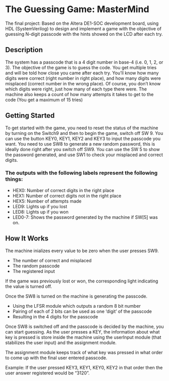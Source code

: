 # The Guessing Game: MasterMind

The final project: Based on the Altera DE1-SOC development board, using HDL (SystemVerilog) to design and implement a game with the objective of guessing N-digit passcode with the hints showed on the LCD after each try. 

## Description

The system has a passcode that is a 4 digit number in base-4 (i.e. 0, 1, 2, or 3). The objective of
the game is to guess the code. You get multiple tries and will be told how close you came after
each try. You’ll know how many digits were correct (right number in right place), and how many
digits were misplaced (correct number in the wrong place). Of course, you don’t know which
digits were right, just how many of each type there were. The machine also keeps a count of how
many attempts it takes to get to the code (You get a maximum of 15 tries)

## Getting Started

To get started with the game, you need to reset the status of the machine by turning on the
Switch9 and then to begin the game, switch off SW 9. You can use the button KEY0, KEY1,
KEY2 and KEY3 to input the passcode you want. You need to use SW8 to generate a new
random password, this is ideally done right after you switch off SW9. You can use the SW 5 to
show the password generated, and use SW1 to check your misplaced and correct digits.

### The outputs with the following labels represent the following things:

* HEX0: Number of correct digits in the right place
* HEX1: Number of correct digits not in the right place
* HEX5: Number of attempts made
* LED9: Lights up if you lost
* LED8: Lights up if you won
* LED0-7: Shows the password generated by the machine if SW[5] was on.

## How It Works

The machine inializes every value to be zero when the user presses SW9. 
* The number of correct and misplaced
* The random passcode 
* The registered input

If the game was previously lost or won, the corresponding light indicating the value is turned off.

Once the SW8 is turned on the machine is generating the passcode.
* Using the LFSR module which outputs a random 8 bit number
* Pairing of each of 2 bits can be used as one ‘digit’ of the passcode
* Resulting in the 4 digits for the passcode

Once SW8 is switched off and the passcode is decided by the machine, you can start
guessing. As the user presses a KEY, the information about what key is pressed is store inside the
machine using the userInput module (that stabilizes the user input) and the assignment module.

The assignment module keeps track of what key was pressed in what order to come up with the
final user entered passcode. 

Example: If the user pressed KEY3, KEY1, KEY0, KEY2 in that order then
the user answer registered would be “3120”.

